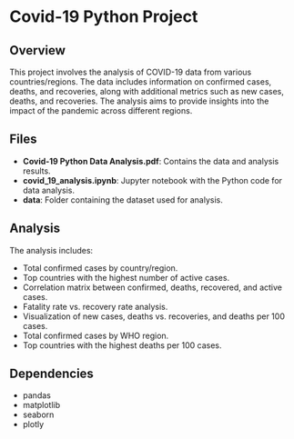 # Covid-19 Python Project

## Overview
This project involves the analysis of COVID-19 data from various countries/regions. The data includes information on confirmed cases, deaths, and recoveries, along with additional metrics such as new cases, deaths, and recoveries. The analysis aims to provide insights into the impact of the pandemic across different regions.

## Files
- **Covid-19 Python Data Analysis.pdf**: Contains the data and analysis results.
- **covid_19_analysis.ipynb**: Jupyter notebook with the Python code for data analysis.
- **data**: Folder containing the dataset used for analysis.

## Analysis
The analysis includes:
- Total confirmed cases by country/region.
- Top countries with the highest number of active cases.
- Correlation matrix between confirmed, deaths, recovered, and active cases.
- Fatality rate vs. recovery rate analysis.
- Visualization of new cases, deaths vs. recoveries, and deaths per 100 cases.
- Total confirmed cases by WHO region.
- Top countries with the highest deaths per 100 cases.


## Dependencies
- pandas
- matplotlib
- seaborn
- plotly


     









